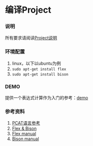 # 编译Project

### 说明

所有要求请阅读[Project说明](Project说明.pdf)

### 环境配置

1. linux，以下以ubuntu为例
2. `sudo apt-get install flex`
3. `sudo apt-get install bison`

### DEMO
提供一个表达式计算作为入门的参考：[demo](demo)

### 参考资料
1. [PCAT语言参考](pcat语言参考指南.pdf)
2. [Flex & Bison](http://aquamentus.com/flex_bison.html)
3. [Flex manual](http://ranger.uta.edu/~fegaras/cse5317/flex/flex_toc.html)
4. [Bison manual](http://ranger.uta.edu/~fegaras/cse5317/bison/bison_toc.html)






